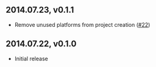 ## 2014.07.23, v0.1.1

* Remove unused platforms from project creation ([#22](https://github.com/tonylukasavage/triple/issues/22))

## 2014.07.22, v0.1.0

* Initial release